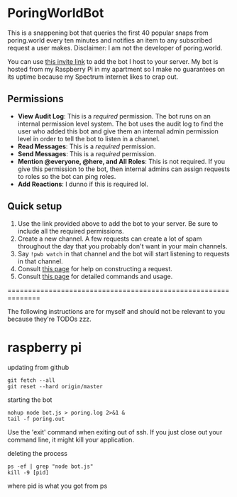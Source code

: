 # PoringWorldBot
 This is a snappening bot that queries the first 40 popular snaps from poring.world every ten minutes and notifies an item to any subscribed request a user makes. Disclaimer: I am not the developer of poring.world.

You can use [this invite link](https://discordapp.com/oauth2/authorize?client_id=597932863597576204&scope=bot&permissions=134336) to add the bot I host to your server. My bot is hosted from my Raspberry Pi in my apartment so I make no guarantees on its uptime because my Spectrum internet likes to crap out.

## Permissions
- **View Audit Log**: This is a *required* permission. The bot runs on an internal permission level system. The bot uses the audit log to find the user who added this bot and give them an internal admin permission level in order to tell the bot to listen in a channel. 
- **Read Messages**: This is a *required* permission.
- **Send Messages**: This is a *required* permission.
- **Mention @everyone, @here, and All Roles**: This is not required. If you give this permission to the bot, then internal admins can assign requests to roles so the bot can ping roles.
- **Add Reactions**: I dunno if this is required lol.

## Quick setup
1. Use the link provided above to add the bot to your server. Be sure to include all the required permissions.
2. Create a new channel. A few requests can create a lot of spam throughout the day that you probably don't want in your main channels.
3. Say `!pwb watch` in that channel and the bot will start listening to requests in that channel.
4. Consult [this page](https://github.com/theBowja/PoringWorldBot/wiki/Parameters-for-adding-a-request) for help on constructing a request.
5. Consult [this page](https://github.com/theBowja/PoringWorldBot/wiki/Command-reference) for detailed commands and usage.

==============================================================

The following instructions are for myself and should not be relevant to you because they're TODOs zzz.

# raspberry pi
updating from github
```
git fetch --all
git reset --hard origin/master
```
starting the bot
```
nohup node bot.js > poring.log 2>&1 &
tail -f poring.out
```
Use the 'exit' command when exiting out of ssh. If you just close out your command line, it might kill your application.

deleting the process
```
ps -ef | grep "node bot.js"
kill -9 [pid]
```
where pid is what you got from ps

